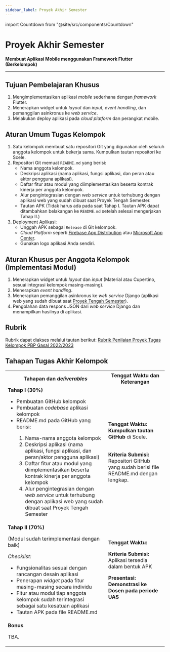 ```yaml
---
sidebar_label: Proyek Akhir Semester
---
```


import Countdown from "@site/src/components/Countdown"

# Proyek Akhir Semester

**Membuat Aplikasi Mobile menggunakan Framework Flutter (Berkelompok)**

---

## Tujuan Pembelajaran Khusus

1. Mengimplementasikan aplikasi *mobile* sederhana dengan *framework* Flutter.
2. Menerapkan widget untuk *layout* dan *input*, *event handling*, dan pemanggilan asinkronus ke *web service*.
3. Melakukan deploy aplikasi pada *cloud platform* dan perangkat mobile.

## Aturan Umum Tugas Kelompok

1. Satu kelompok membuat satu repositori Git yang digunakan oleh seluruh anggota kelompok untuk bekerja sama. Kumpulkan tautan repositori ke Scele.
2. Repositori Git memuat `README.md` yang berisi:
    - Nama anggota kelompok.
    - Deskripsi aplikasi (nama aplikasi, fungsi aplikasi, dan peran atau aktor pengguna aplikasi).
    - Daftar fitur atau modul yang diimplementasikan beserta kontrak kinerja per anggota kelompok.
    - Alur pengintegrasian dengan *web service* untuk terhubung dengan aplikasi web yang sudah dibuat saat Proyek Tengah Semester.
    - Tautan APK (Tidak harus ada pada saat Tahap I. Tautan APK dapat ditambahkan belakangan ke `README.md` setelah selesai mengerjakan Tahap II.)
3. Deployment Aplikasi:
    - Unggah APK sebagai `Release` di Git kelompok.
    - *Cloud Platform* seperti [Firebase App Distribution](https://firebase.google.com/docs/app-distribution) atau [Microsoft App Center](https://appcenter.ms/).
    - Gunakan logo aplikasi Anda sendiri.

## Aturan Khusus per Anggota Kelompok (Implementasi Modul)

1. Menerapkan widget untuk *layout* dan *input* (Material atau Cupertino, sesuai integrasi kelompok masing-masing).
2. Menerapkan *event handling*.
3. Menerapkan pemanggilan asinkronus ke *web service* Django (aplikasi web yang sudah dibuat saat [Proyek Tengah Semester](https://pbp-fasilkom-ui.github.io/ganjil-2023/assignments/tugas-kelompok/tugas-kelompok-1)).
4. Pengolahan data respons JSON dari *web service* Django dan menampilkan hasilnya di aplikasi.

## Rubrik

Rubrik dapat diakses melalui tautan berikut: [Rubrik Penilaian Proyek Tugas Kelompok PBP Gasal 2022/2023](https://docs.google.com/spreadsheets/d/1rMYRz1jw0JdfaiTaooLVhTBHaT6RuSQ4wUsQNRpF3CE/edit?usp=sharing)

## Tahapan Tugas Akhir Kelompok

<table>
    <tr>
        <th>Tahapan dan <em>deliverables</em></th>
        <th>Tenggat Waktu dan Keterangan</th>
    </tr>
    <tr>
        <td>
            <b>Tahap I (30%)</b>
            <ul>
                <li>Pembuatan GitHub kelompok</li>
                <li>Pembuatan <em>codebase</em> aplikasi kelompok</li>
                <li>README.md pada GitHub yang berisi:</li>
                    <ol>
                        <li>Nama-nama anggota kelompok</li>
                        <li>Deskripsi aplikasi (nama aplikasi, fungsi aplikasi, dan peran/aktor pengguna aplikasi)</li>
                        <li>Daftar fitur atau modul yang diimplementasikan beserta kontrak kinerja per anggota kelompok</li>
                        <li>Alur pengintegrasian dengan <em>web service</em> untuk terhubung dengan aplikasi web yang sudah dibuat saat Proyek Tengah Semester</li>
                    </ol>
            </ul>
        </td>
        <td>
            <b>Tenggat Waktu:</b>
            <Countdown deadline={new Date("28 November 2022 23:55 GMT+7")} />
            <b>Kumpulkan tautan GitHub</b> di Scele.
            <br />
            <br />
            <p><b>Kriteria Submisi:</b> Repositori GitHub yang sudah berisi file README.md dengan lengkap.</p>
        </td>
    </tr>
    <tr>
        <td>
            <b>Tahap II (70%)</b>
            <p>(Modul sudah terimplementasi dengan baik)</p>
            <p><em>Checklist:</em></p>
            <ul>
                <li>Fungsionalitas sesuai dengan rancangan desain aplikasi</li>
                <li>Penerapan <em>widget</em> pada fitur masing-masing secara individu</li>
                <li>Fitur atau modul tiap anggota kelompok sudah terintegrasi sebagai satu kesatuan aplikasi</li>
                <li>Tautan APK pada file README.md</li>
            </ul>
        </td>
        <td>
            <b>Tenggat Waktu:</b>
            <Countdown deadline={new Date("12 December 2022 23:55 GMT+7")} />
            <p><b>Kriteria Submisi:</b> Aplikasi tersedia dalam bentuk APK</p>
            <p><b>Presentasi: Demonstrasi ke Dosen pada periode UAS</b></p>
        </td>
    </tr>
    <tr>
        <td>
            <b>Bonus</b>
            <p>TBA.</p>
        </td>
        <td></td>
    </tr>
</table>
